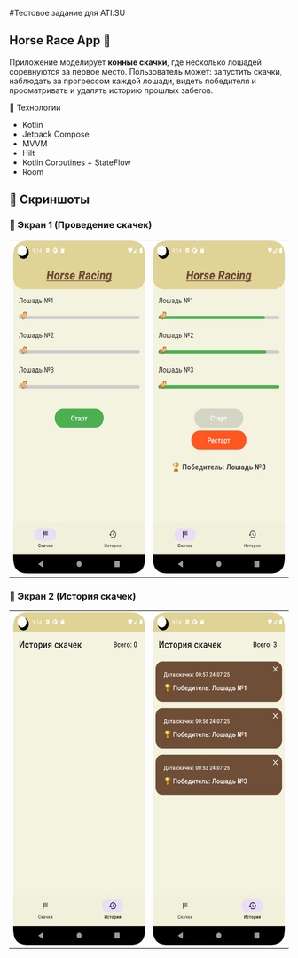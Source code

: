 #Тестовое задание для ATI.SU

## Horse Race App 🐎
Приложение моделирует **конные скачки**, где несколько лошадей соревнуются за первое место. 
Пользователь может: запустить скачки, наблюдать за прогрессом каждой лошади, видеть победителя и просматривать и удалять историю прошлых забегов.


🚀 Технологии
- Kotlin
- Jetpack Compose
- MVVM
- Hilt 
- Kotlin Coroutines + StateFlow
- Room

## 📱 Скриншоты

### 🏁 Экран 1 (Проведение скачек)
<table>
  <tr>
    <td><img src="https://github.com/vlandoX/HorseRaceApp/blob/main/Screenshot_1.png?raw=true" width="300" height="600"/></td>
    <td><img src="https://github.com/vlandoX/HorseRaceApp/blob/main/Screenshot_3.png?raw=true" width="300" height="600"/></td>
  </tr>
</table>

### 📜 Экран 2 (История скачек)
<table>
  <tr>
    <td><img src="https://github.com/vlandoX/HorseRaceApp/blob/main/Screenshot_2.png?raw=true" width="300" height="600"/></td>
    <td><img src="https://github.com/vlandoX/HorseRaceApp/blob/main/Screenshot_4.png?raw=true" width="300" height="600"/></td>
  </tr>
</table>
